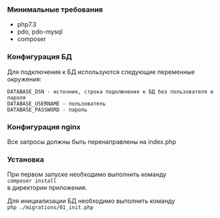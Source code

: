 ### Минимальные требования  
- php7.3  
- pdo, pdo-mysql
- composer


### Конфигурация БД
Для подключения к БД используются следующие переменные окружения:  
```
DATABASE_DSN - источник, строка подключения к БД без пользователя и пароля
DATABASE_USERNAME - пользователь
DATABASE_PASSWORD - пароль
``` 

### Конфигурация nginx  
Все запросы должны быть перенаправлены на index.php  

### Установка
При первом запуске необходимо выполнить команду  
`composer install`  
в директории приложения.  

Для инициализации БД необходимо выполнить команду  
`php ./migrations/01_init.php`
